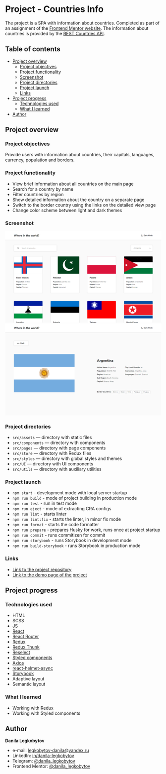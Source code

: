 # Project - Countries Info

The project is a SPA with information about countries. Completed as part of an assignment of the [Frontend Mentor website](https://www.frontendmentor.io). The information about countries is provided by the [REST Countries API](https://restcountries.com).

## Table of contents

- [Project overview](#project-overview)
  - [Project objectives](#project-objectives)
  - [Project functionality](#project-functionality)
  - [Screenshot](#screenshot)
  - [Project directories](#project-directories)
  - [Project launch](#project-launch)
  - [Links](#links)
- [Project progress](#project-progress)
  - [Technologies used](#technologies-used)
  - [What I learned](#what-i-learned)
- [Author](#author)

## Project overview

### Project objectives

Provide users with information about countries, their capitals, languages, currency, population and borders.

### Project functionality

- View brief information about all countries on the main page
- Search for a country by name
- Filter countries by region
- Show detailed information about the country on a separate page
- Switch to the border country using the links on the detailed view page
- Change color scheme between light and dark themes

### Screenshot

![Home page screenshot](./screenshot/ci_home_lm.png)
![Detail page screenshot](./screenshot/ci_detail_lm.png)

### Project directories

- `src/assets` — directory with static files
- `src/components` — directory with components
- `src/pages` — directory with page components
- `src/store` — directory with Redux files
- `src/styles` — directory with global styles and themes
- `src/UI` — directory with UI components
- `src/utils` — directory with auxiliary utilities

### Project launch

- `npm start` - development mode with local server startup
- `npm run build` - mode of project building in production mode
- `npm run test` - run in test mode
- `npm run eject` - mode of extracting CRA configs
- `npm run lint` - starts linter
- `npm run lint:fix` - starts the linter, in minor fix mode
- `npm run format` - starts the code formatter
- `npm run prepare` - prepares Husky for work, runs once at project startup
- `npm run commit` - runs commitizen for commit
- `npm run storybook` - runs Storybook in development mode
- `npm run build-storybook` - runs Storybook in production mode

### Links

- [Link to the project repository](https://github.com/Bjorn86/countries-info)
- [Link to the demo page of the project](https://bjorn86.github.io/countries-info/)

## Project progress

### Technologies used

- HTML
- SCSS
- JS
- [React](https://react.dev/)
- [React Router](https://reactrouter.com/en/main)
- [Redux](https://redux.js.org/)
- [Redux Thunk](https://www.npmjs.com/package/redux-thunk)
- [Reselect](https://www.npmjs.com/package/reselect)
- [Styled components](https://styled-components.com/)
- [Axios](https://www.npmjs.com/package/axios)
- [react-helmet-async](https://www.npmjs.com/package/react-helmet-async)
- [Storybook](https://storybook.js.org/)
- Adaptive layout
- Semantic layout

### What I learned

- Working with Redux
- Working with Styled components

## Author

**Danila Legkobytov**

- e-mail: [legkobytov-danila@yandex.ru](mailto:legkobytov-danila@yandex.ru)
- LinkedIn: [in/danila-legkobytov](https://www.linkedin.com/in/danila-legkobytov/)
- Telegram: [@danila_legkobytov](https://t.me/danila_legkobytov)
- Frontend Mentor: [@danila_legkobytov](https://www.frontendmentor.io/profile/Bjorn86)
